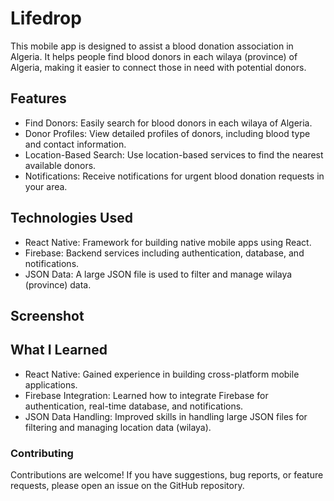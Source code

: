 # Lifedrop
This mobile app is designed to assist a blood donation association in Algeria. It helps people find blood donors in each wilaya (province) of Algeria, making it easier to connect those in need with potential donors.

## Features
- Find Donors: Easily search for blood donors in each wilaya of Algeria.
- Donor Profiles: View detailed profiles of donors, including blood type and contact information.
- Location-Based Search: Use location-based services to find the nearest available donors.
- Notifications: Receive notifications for urgent blood donation requests in your area.

## Technologies Used
- React Native: Framework for building native mobile apps using React.
- Firebase: Backend services including authentication, database, and notifications.
- JSON Data: A large JSON file is used to filter and manage wilaya (province) data.

## Screenshot

## What I Learned
- React Native: Gained experience in building cross-platform mobile applications.
- Firebase Integration: Learned how to integrate Firebase for authentication, real-time database, and notifications.
- JSON Data Handling: Improved skills in handling large JSON files for filtering and managing location data (wilaya).

### Contributing
Contributions are welcome! If you have suggestions, bug reports, or feature requests, please open an issue on the GitHub repository.

